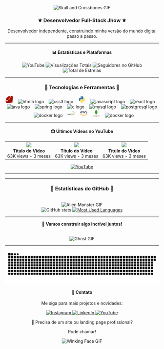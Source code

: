 <div style="text-align: center;" align="center">
  <!-- GIF -->
  <img src="https://raw.githubusercontent.com/Tarikul-Islam-Anik/Animated-Fluent-Emojis/master/Emojis/Smilies/Skull%20and%20Crossbones.png" alt="Skull and Crossbones GIF" width="100">

  <h3>⚜️ Desenvolvedor Full-Stack Jhow ⚜️</h3>
  <p>Desenvolvedor independente, construindo minha versão do mundo digital passo a passo.</p>

  <hr>

  <h4>📊 Estatísticas e Plataformas</h4>
  <div>
    <img src="https://img.shields.io/badge/YouTube-500K-red?style=for-the-badge&logo=youtube" alt="YouTube">
    <img src="https://img.shields.io/badge/Views-10M%2B-blue?style=for-the-badge" alt="Visualizações Totais">
    <img src="https://img.shields.io/github/followers/xjhowx-upgrates?style=for-the-badge" alt="Seguidores no GitHub">
    <img src="https://img.shields.io/github/stars/xjhowx-upgrates?style=for-the-badge" alt="Total de Estrelas">
  </div>

  <hr>

  <h3 align="center">🧰 Tecnologias e Ferramentas 🧰</h3>
  <div align="center">
    <img src="https://raw.githubusercontent.com/devicons/devicon/master/icons/ruby/ruby-original.svg" height="25" alt="ruby logo" />
    <img width="8" />
    <img src="https://cdn.jsdelivr.net/gh/devicons/devicon/icons/html5/html5-original.svg" height="25" alt="html5 logo" />
    <img width="8" />
    <img src="https://cdn.jsdelivr.net/gh/devicons/devicon/icons/css3/css3-original.svg" height="25" alt="css3 logo" />
    <img width="8" />
    <img src="https://raw.githubusercontent.com/devicons/devicon/master/icons/python/python-original.svg" height="25" alt="python logo" />
    <img width="8" />
    <img src="https://cdn.jsdelivr.net/gh/devicons/devicon/icons/javascript/javascript-plain.svg" height="25" alt="javascript logo" />
    <img width="8" />
    <img src="https://cdn.jsdelivr.net/gh/devicons/devicon/icons/react/react-original.svg" height="25" alt="react logo" />
    <img width="8" />
    <img src="https://cdn.jsdelivr.net/gh/devicons/devicon/icons/java/java-original.svg" height="25" alt="java logo" />
    <img width="8" />
    <img src="https://cdn.jsdelivr.net/gh/devicons/devicon/icons/spring/spring-original.svg" height="25" alt="spring logo" />
    <img width="8" />
    <img src="https://cdn.jsdelivr.net/gh/devicons/devicon/icons/c/c-original.svg" height="25" alt="c logo" />
    <img width="8" />
    <img src="https://cdn.jsdelivr.net/gh/devicons/devicon/icons/mysql/mysql-original.svg" height="25" alt="mysql logo" />
    <img width="8" />
    <img src="https://cdn.jsdelivr.net/gh/devicons/devicon/icons/postgresql/postgresql-original.svg" height="25" alt="postgresql logo" />
    <img width="8" />
    <img src="https://cdn.jsdelivr.net/gh/devicons/devicon/icons/docker/docker-original.svg" height="25" alt="docker logo" />
    <img width="8" />
    <img src="https://raw.githubusercontent.com/devicons/devicon/master/icons/mysql/mysql-original-wordmark.svg" height="25" alt="docker logo" />
    <img width="8" />
    <img src="https://raw.githubusercontent.com/devicons/devicon/master/icons/amazonwebservices/amazonwebservices-original-wordmark.svg" height="25" alt="docker logo" />
    <img width="8" />
    <img src="https://raw.githubusercontent.com/devicons/devicon/master/icons/mongodb/mongodb-original-wordmark.svg" height="25" alt="docker logo" />
    <img width="8" />
    <img src="https://www.vectorlogo.zone/logos/git-scm/git-scm-icon.svg" height="25" alt="docker logo" />
  </div>

  <hr>

  <h4>📺 Últimos Vídeos no YouTube</h4>
  <table align="center">
    <tr>
      <td>
        <a href="https://youtu.be/IobwwOUJkFk">
          <img src="https://i.ytimg.com/vi/IobwwOUJkFk/hqdefault.jpg?sqp=-oaymwFBCNACELwBSFryq4qpAzMIARUAAIhCGAHYAQHiAQoIGBACGAY4AUAB8AEB-AH-CYAC0AWKAgwIABABGGUgZShlMA8=&rs=AOn4CLBLWstB5mKeMutTuIi6_6U1XRLIww" width="280">
        </a>
        <br>
        <strong>Título do Vídeo</strong>
        <br>
        63K views - 3 meses
      </td>
      <td>
        <a href="https://youtu.be/IobwwOUJkFk">
          <img src="https://i.ytimg.com/vi/IobwwOUJkFk/hqdefault.jpg?sqp=-oaymwFBCNACELwBSFryq4qpAzMIARUAAIhCGAHYAQHiAQoIGBACGAY4AUAB8AEB-AH-CYAC0AWKAgwIABABGGUgZShlMA8=&rs=AOn4CLBLWstB5mKeMutTuIi6_6U1XRLIww" width="280">
        </a>
        <br>
        <strong>Título do Vídeo</strong>
        <br>
        63K views - 3 meses
      </td>
      <td>
        <a href="https://youtu.be/IobwwOUJkFk">
          <img src="https://i.ytimg.com/vi/IobwwOUJkFk/hqdefault.jpg?sqp=-oaymwFBCNACELwBSFryq4qpAzMIARUAAIhCGAHYAQHiAQoIGBACGAY4AUAB8AEB-AH-CYAC0AWKAgwIABABGGUgZShlMA8=&rs=AOn4CLBLWstB5mKeMutTuIi6_6U1XRLIww" width="280">
        </a>
        <br>
        <strong>Título do Vídeo</strong>
        <br>
        63K views - 3 meses
      </td>
    </tr>
  </table>

  <a href="https://www.youtube.com/@canal.do.xjhowx">
    <img src="https://img.shields.io/badge/Youtube-Subscribe-red?style=for-the-badge&logo=youtube" alt="YouTube" />
  </a>

  <hr>

  ---

<div style="text-align: center;" align="center">
  <h3> 🚀 Estatísticas do GitHub 🚀 </h3>
  <br>
<img src="https://raw.githubusercontent.com/Tarikul-Islam-Anik/Animated-Fluent-Emojis/master/Emojis/Objects/X-Ray.png" alt="Alien Monster GIF" width="50">
<br>
  
  <!-- GitHub Stats -->
  <img src="https://github-readme-stats-git-masterrstaa-rickstaa.vercel.app/api?username=xjhowx-upgrates&hide_title=true&show_icons=true&include_all_commits=false&count_private=true&line_height=25&hide=issues&bg_color=0D1117&title_color=6eaf6b&text_color=FFF&border_radius=3&border_color=0D1117&icon_color=6eaf6b&theme=dark" alt="GitHub stats">

  <a href="https://github.com/xjhowx-upgrates/github-readme-stats">
    <!-- Most Used Languages -->
    <img src="https://github-readme-stats-git-masterrstaa-rickstaa.vercel.app/api/top-langs/?username=xjhowx-upgrates&line_height=10&card_width=290&layout=compact&hide_title=false&count_private=true&langs_count=4&show_icons=true&title_color=6eaf6b&hide=html,scss,less&bg_color=0D1117&text_color=8B8B8B&border_radius=3&border_color=0D1117&count_private=true" alt="Most Used Languages">
  </a>
</div>

---
  <p>💬 <strong>Vamos construir algo incrível juntos!</strong></p>
  <br>
  <img src="https://raw.githubusercontent.com/Tarikul-Islam-Anik/Animated-Fluent-Emojis/master/Emojis/Smilies/Ghost.png" alt="Ghost GIF" width="50">
  </br>

  <hr>

  <picture align="center">
    <source media="(prefers-color-scheme: dark)" srcset="https://raw.githubusercontent.com/xjhowx-upgrates/xjhowx-upgrates/output/github-contribution-grid-snake-dark.svg">
    <source media="(prefers-color-scheme: light)" srcset="https://raw.githubusercontent.com/xjhowx-upgrates/xjhowx-upgrates/output/github-contribution-grid-snake-dark.svg">
    <img align="center" alt="github contribution grid snake animation" src="https://raw.githubusercontent.com/xjhowx-upgrates/xjhowx-upgrates/output/github-contribution-grid-snake.svg">
  </picture>

  <h4>📲 Contato</h4>
  <p>Me siga para mais projetos e novidades:</p>

  <a href="https://instagram.com/jhow.tattoos">
    <img src="https://img.shields.io/badge/Instagram-%23E4405F.svg?style=for-the-badge&logo=instagram&logoColor=white" alt="Instagram">
  </a>
  <a href="https://www.linkedin.com/in/xjhowx">
    <img src="https://img.shields.io/badge/LinkedIn-%230A66C2.svg?style=for-the-badge&logo=linkedin&logoColor=white" alt="LinkedIn">
  </a>
  <a href="https://www.youtube.com/@canal.do.xjhowx">
    <img src="https://img.shields.io/badge/YouTube-%23FF0000.svg?style=for-the-badge&logo=youtube&logoColor=white" alt="YouTube">
  </a>

  <p>📩 Precisa de um site ou landing page profissional?</p><p> Pode chamar!</p>
  <img src="https://raw.githubusercontent.com/Tarikul-Islam-Anik/Animated-Fluent-Emojis/master/Emojis/Smilies/Winking%20Face.png" alt="Winking Face GIF" width="77">
</div>
